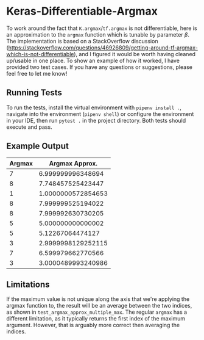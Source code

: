 # Keras-Differentiable-Argmax #

To work around the fact that `K.argmax`/`tf.argmax` is not differentiable, here is an approximation to the `argmax` function which is tunable by parameter $\beta$. The implementation is based on a StackOverflow discussion (https://stackoverflow.com/questions/46926809/getting-around-tf-argmax-which-is-not-differentiable), and I figured it would be worth having cleaned up/usable in one place. To show an example of how it worked, I have provided two test cases. If you have any questions or suggestions, please feel free to let me know!

## Running Tests ##

To run the tests, install the virtual environment with `pipenv install .`, navigate into the environment (`pipenv shell`) or configure the environment in your IDE, then run `pytest .` in the project directory. Both tests should execute and pass.

## Example Output ##
| Argmax | Argmax Approx. |
| --- | --- |
|7| 6.999999996348694|
|8| 7.748457525423447|
|1| 1.0000000572854653|
|8| 7.999999525194022|
|8| 7.999992630730205|
|5| 5.000000000000002|
|5| 5.12267064474127|
|3| 2.9999998129252115|
|7| 6.599979662770566|
|3| 3.0000489993240986|


## Limitations ##

If the maximum value is not unique along the axis that we're applying the argmax function to, the result will be an average between the two indices, as shown in `test_argmax_approx_multiple_max`. The regular `argmax` has a different limitation, as it typically returns the first index of the maximum argument. However, that is arguably more correct then averaging the indices.
